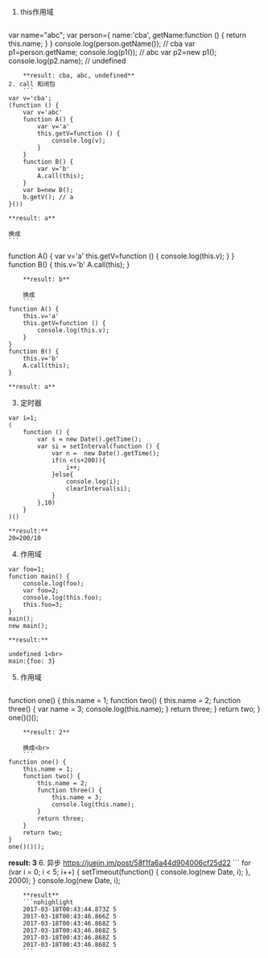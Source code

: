 1. this作用域
    ```
var name="abc";
var person={
    name:'cba',
    getName:function () {
        return this.name;
    }
}
console.log(person.getName()); // cba
var p1=person.getName;
console.log(p1()); // abc
var p2=new p1();
console.log(p2.name); // undefined
```
    **result: cba, abc, undefined**
2. call 和闭包
    ```
var v='cba';
(function () {
    var v='abc'
    function A() {
        var v='a'
        this.getV=function () {
            console.log(v);
        }
    }
    function B() {
        var v='b' 
        A.call(this);
    }
    var b=new B();
    b.getV(); // a
}())
```
    **result: a**

    换成
    ```
function A() {
    var v='a'
    this.getV=function () {
        console.log(this.v);
    }
}
function B() {
    this.v='b' 
    A.call(this);
}
```
    **result: b**

    换成
    ```
function A() {
    this.v='a'
    this.getV=function () {
        console.log(this.v);
    }
}
function B() {
    this.v='b'
    A.call(this);
}
```
    **result: a**
3. 定时器
```
var i=1;
(
    function () {
        var s = new Date().getTime();
        var si = setInterval(function () {
            var n =  new Date().getTime();
            if(n <(s+200)){
                i++;
            }else{
                console.log(i);
                clearInterval(si);
            }
        },10)
    }
)()
```
    **result:**
    20=200/10

4. 作用域
```
var foo=1;
function main() {
    console.log(foo);
    var foo=2;
    console.log(this.foo);
    this.foo=3;
}
main();
new main();
```
    **result:**
    
    undefined 1<br>
    main:{foo: 3}
5. 作用域
    ```
function one() {
    this.name = 1;
    function two() {
        this.name = 2;
        function three() {
            var name = 3;
            console.log(this.name);
        }
        return three;
    }
    return two;
}
one()()();
```
    **result: 2**
    
    换成<br>
    ```
function one() {
    this.name = 1;
    function two() {
        this.name = 2;
        function three() {
            this.name = 3;
            console.log(this.name);
        }
        return three;
    }
    return two;
}
one()()();
```
  **result: 3**
6. 异步 <https://juejin.im/post/58f1fa6a44d904006cf25d22>
    ```
for (var i = 0; i < 5; i++) {
    setTimeout(function() {
        console.log(new Date, i);
    }, 2000);
}
console.log(new Date, i);
```
    **result**
    ```nohighlight
    2017-03-18T00:43:44.873Z 5
    2017-03-18T00:43:46.866Z 5
    2017-03-18T00:43:46.868Z 5
    2017-03-18T00:43:46.868Z 5
    2017-03-18T00:43:46.868Z 5
    2017-03-18T00:43:46.868Z 5
    ```

